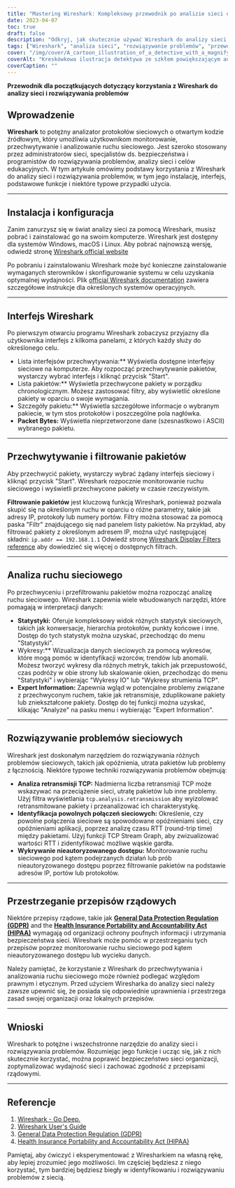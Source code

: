 ```yaml
---
title: "Mastering Wireshark: Kompleksowy przewodnik po analizie sieci dla początkujących"
date: 2023-04-07
toc: true
draft: false
description: "Odkryj, jak skutecznie używać Wireshark do analizy sieci i rozwiązywania problemów dzięki temu szczegółowemu przewodnikowi dla początkujących."
tags: ["Wireshark", "analiza sieci", "rozwiązywanie problemów", "przewodnik dla początkujących", "monitorowanie sieci", "przechwytywanie pakietów", "protokoły sieciowe", "TCP IP", "wizualizacja danych", "bezpieczeństwo sieci", "filtry przechwytujące", "filtry wyświetlacza", "urządzenia sieciowe", "Ethernet", "topologia sieci", "diagnostyka sieci", "administracja siecią", "wydajność sieci", "Samouczek Wireshark", "pakiety danych"]
cover: "/img/cover/A_cartoon_illustration_of_a_detective_with_a_magnifying_glass.png"
coverAlt: "Kreskówkowa ilustracja detektywa ze szkłem powiększającym analizującego kable sieciowe, podczas gdy logo Wireshark unosi się nad nimi, symbolizując proces rozwiązywania problemów i analizy sieci za pomocą Wireshark."
coverCaption: ""
---
```


**Przewodnik dla początkujących dotyczący korzystania z Wireshark do analizy sieci i rozwiązywania problemów**

## Wprowadzenie

**Wireshark** to potężny analizator protokołów sieciowych o otwartym kodzie źródłowym, który umożliwia użytkownikom monitorowanie, przechwytywanie i analizowanie ruchu sieciowego. Jest szeroko stosowany przez administratorów sieci, specjalistów ds. bezpieczeństwa i programistów do rozwiązywania problemów, analizy sieci i celów edukacyjnych. W tym artykule omówimy podstawy korzystania z Wireshark do analizy sieci i rozwiązywania problemów, w tym jego instalację, interfejs, podstawowe funkcje i niektóre typowe przypadki użycia.

______

## Instalacja i konfiguracja

Zanim zanurzysz się w świat analizy sieci za pomocą Wireshark, musisz pobrać i zainstalować go na swoim komputerze. Wireshark jest dostępny dla systemów Windows, macOS i Linux. Aby pobrać najnowszą wersję, odwiedź stronę [Wireshark official website](https://www.wireshark.org/#download)

Po pobraniu i zainstalowaniu Wireshark może być konieczne zainstalowanie wymaganych sterowników i skonfigurowanie systemu w celu uzyskania optymalnej wydajności. Plik [official Wireshark documentation](https://www.wireshark.org/docs/wsug_html_chunked/) zawiera szczegółowe instrukcje dla określonych systemów operacyjnych.

______

## Interfejs Wireshark

Po pierwszym otwarciu programu Wireshark zobaczysz przyjazny dla użytkownika interfejs z kilkoma panelami, z których każdy służy do określonego celu.

- Lista interfejsów przechwytywania:** Wyświetla dostępne interfejsy sieciowe na komputerze. Aby rozpocząć przechwytywanie pakietów, wystarczy wybrać interfejs i kliknąć przycisk "Start".
- Lista pakietów:** Wyświetla przechwycone pakiety w porządku chronologicznym. Możesz zastosować filtry, aby wyświetlić określone pakiety w oparciu o swoje wymagania.
- Szczegóły pakietu:** Wyświetla szczegółowe informacje o wybranym pakiecie, w tym stos protokołów i poszczególne pola nagłówka.
- **Packet Bytes:** Wyświetla nieprzetworzone dane (szesnastkowo i ASCII) wybranego pakietu.

______

## Przechwytywanie i filtrowanie pakietów

Aby przechwycić pakiety, wystarczy wybrać żądany interfejs sieciowy i kliknąć przycisk "Start". Wireshark rozpocznie monitorowanie ruchu sieciowego i wyświetli przechwycone pakiety w czasie rzeczywistym.

**Filtrowanie pakietów** jest kluczową funkcją Wireshark, ponieważ pozwala skupić się na określonym ruchu w oparciu o różne parametry, takie jak adresy IP, protokoły lub numery portów. Filtry można stosować za pomocą paska "Filtr" znajdującego się nad panelem listy pakietów. Na przykład, aby filtrować pakiety z określonym adresem IP, można użyć następującej składni: `ip.addr == 192.168.1.1` Odwiedź stronę [Wireshark Display Filters reference](https://www.wireshark.org/docs/man-pages/wireshark-filter.html) aby dowiedzieć się więcej o dostępnych filtrach.

______

## Analiza ruchu sieciowego

Po przechwyceniu i przefiltrowaniu pakietów można rozpocząć analizę ruchu sieciowego. Wireshark zapewnia wiele wbudowanych narzędzi, które pomagają w interpretacji danych:

- **Statystyki:** Oferuje kompleksowy widok różnych statystyk sieciowych, takich jak konwersacje, hierarchia protokołów, punkty końcowe i inne. Dostęp do tych statystyk można uzyskać, przechodząc do menu "Statystyki".
- Wykresy:** Wizualizacja danych sieciowych za pomocą wykresów, które mogą pomóc w identyfikacji wzorców, trendów lub anomalii. Możesz tworzyć wykresy dla różnych metryk, takich jak przepustowość, czas podróży w obie strony lub skalowanie okien, przechodząc do menu "Statystyki" i wybierając "Wykresy IO" lub "Wykresy strumienia TCP".
- **Expert Information:** Zapewnia wgląd w potencjalne problemy związane z przechwyconym ruchem, takie jak retransmisje, zduplikowane pakiety lub zniekształcone pakiety. Dostęp do tej funkcji można uzyskać, klikając "Analyze" na pasku menu i wybierając "Expert Information".

______

## Rozwiązywanie problemów sieciowych

Wireshark jest doskonałym narzędziem do rozwiązywania różnych problemów sieciowych, takich jak opóźnienia, utrata pakietów lub problemy z łącznością. Niektóre typowe techniki rozwiązywania problemów obejmują:

- **Analiza retransmisji TCP:** Nadmierna liczba retransmisji TCP może wskazywać na przeciążenie sieci, utratę pakietów lub inne problemy. Użyj filtra wyświetlania `tcp.analysis.retransmission` aby wyizolować retransmitowane pakiety i przeanalizować ich charakterystykę.
- **Identyfikacja powolnych połączeń sieciowych:** Określenie, czy powolne połączenia sieciowe są spowodowane opóźnieniami sieci, czy opóźnieniami aplikacji, poprzez analizę czasu RTT (round-trip time) między pakietami. Użyj funkcji TCP Stream Graph, aby zwizualizować wartości RTT i zidentyfikować możliwe wąskie gardła.
- **Wykrywanie nieautoryzowanego dostępu:** Monitorowanie ruchu sieciowego pod kątem podejrzanych działań lub prób nieautoryzowanego dostępu poprzez filtrowanie pakietów na podstawie adresów IP, portów lub protokołów.

______

## Przestrzeganie przepisów rządowych

Niektóre przepisy rządowe, takie jak [**General Data Protection Regulation (GDPR)**](https://eur-lex.europa.eu/legal-content/EN/TXT/?uri=CELEX:32016R0679) and the [**Health Insurance Portability and Accountability Act (HIPAA)**](https://www.hhs.gov/hipaa/index.html) wymagają od organizacji ochrony poufnych informacji i utrzymania bezpieczeństwa sieci. Wireshark może pomóc w przestrzeganiu tych przepisów poprzez monitorowanie ruchu sieciowego pod kątem nieautoryzowanego dostępu lub wycieku danych.

Należy pamiętać, że korzystanie z Wireshark do przechwytywania i analizowania ruchu sieciowego może również podlegać względom prawnym i etycznym. Przed użyciem Wiresharka do analizy sieci należy zawsze upewnić się, że posiada się odpowiednie uprawnienia i przestrzega zasad swojej organizacji oraz lokalnych przepisów.

______

## Wnioski

Wireshark to potężne i wszechstronne narzędzie do analizy sieci i rozwiązywania problemów. Rozumiejąc jego funkcje i ucząc się, jak z nich skutecznie korzystać, można poprawić bezpieczeństwo sieci organizacji, zoptymalizować wydajność sieci i zachować zgodność z przepisami rządowymi.

______

## Referencje

1. [Wireshark - Go Deep.](https://www.wireshark.org/)
2. [Wireshark User's Guide](https://www.wireshark.org/docs/wsug_html_chunked/)
3. [General Data Protection Regulation (GDPR)](https://eur-lex.europa.eu/legal-content/EN/TXT/?uri=CELEX:32016R0679)
4. [Health Insurance Portability and Accountability Act (HIPAA)](https://www.hhs.gov/hipaa/index.html)

Pamiętaj, aby ćwiczyć i eksperymentować z Wiresharkiem na własną rękę, aby lepiej zrozumieć jego możliwości. Im częściej będziesz z niego korzystać, tym bardziej będziesz biegły w identyfikowaniu i rozwiązywaniu problemów z siecią.




